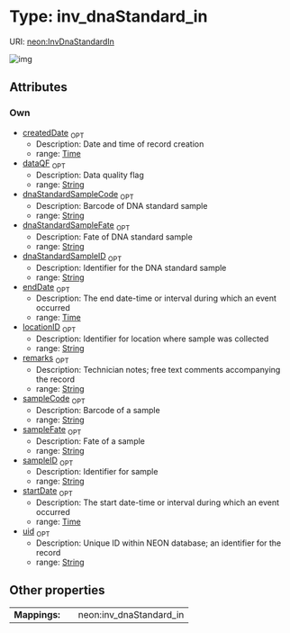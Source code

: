 
# Type: inv_dnaStandard_in




URI: [neon:InvDnaStandardIn](https://data.neonscience.org/InvDnaStandardIn)


![img](http://yuml.me/diagram/nofunky;dir:TB/class/[InvDnaStandardIn&#124;uid:string%20%3F;remarks:string%20%3F;sampleID:string%20%3F;startDate:time%20%3F;endDate:time%20%3F;locationID:string%20%3F;createdDate:time%20%3F;sampleFate:string%20%3F;sampleCode:string%20%3F;dataQF:string%20%3F;dnaStandardSampleCode:string%20%3F;dnaStandardSampleFate:string%20%3F;dnaStandardSampleID:string%20%3F])

## Attributes


### Own

 * [createdDate](createdDate.md)  <sub>OPT</sub>
    * Description: Date and time of record creation
    * range: [Time](types/Time.md)
 * [dataQF](dataQF.md)  <sub>OPT</sub>
    * Description: Data quality flag
    * range: [String](types/String.md)
 * [dnaStandardSampleCode](dnaStandardSampleCode.md)  <sub>OPT</sub>
    * Description: Barcode of DNA standard sample
    * range: [String](types/String.md)
 * [dnaStandardSampleFate](dnaStandardSampleFate.md)  <sub>OPT</sub>
    * Description: Fate of DNA standard sample
    * range: [String](types/String.md)
 * [dnaStandardSampleID](dnaStandardSampleID.md)  <sub>OPT</sub>
    * Description: Identifier for the DNA standard sample
    * range: [String](types/String.md)
 * [endDate](endDate.md)  <sub>OPT</sub>
    * Description: The end date-time or interval during which an event occurred
    * range: [Time](types/Time.md)
 * [locationID](locationID.md)  <sub>OPT</sub>
    * Description: Identifier for location where sample was collected
    * range: [String](types/String.md)
 * [remarks](remarks.md)  <sub>OPT</sub>
    * Description: Technician notes; free text comments accompanying the record
    * range: [String](types/String.md)
 * [sampleCode](sampleCode.md)  <sub>OPT</sub>
    * Description: Barcode of a sample
    * range: [String](types/String.md)
 * [sampleFate](sampleFate.md)  <sub>OPT</sub>
    * Description: Fate of a sample
    * range: [String](types/String.md)
 * [sampleID](sampleID.md)  <sub>OPT</sub>
    * Description: Identifier for sample
    * range: [String](types/String.md)
 * [startDate](startDate.md)  <sub>OPT</sub>
    * Description: The start date-time or interval during which an event occurred
    * range: [Time](types/Time.md)
 * [uid](uid.md)  <sub>OPT</sub>
    * Description: Unique ID within NEON database; an identifier for the record
    * range: [String](types/String.md)

## Other properties

|  |  |  |
| --- | --- | --- |
| **Mappings:** | | neon:inv_dnaStandard_in |

